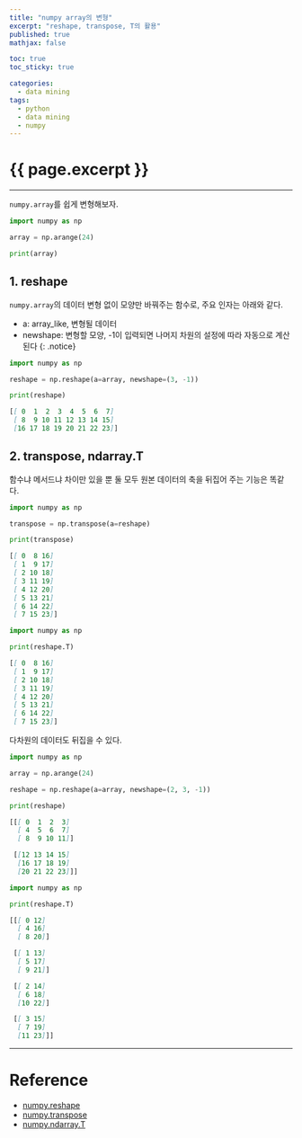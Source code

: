 ```yaml
---
title: "numpy array의 변형"
excerpt: "reshape, transpose, T의 활용"
published: true
mathjax: false

toc: true
toc_sticky: true

categories:
  - data mining
tags:
  - python
  - data mining
  - numpy
---
```

# {{ page.excerpt }}
---
`numpy.array`를 쉽게 변형해보자.  

```python
import numpy as np

array = np.arange(24)

print(array)
```

## 1. reshape
`numpy.array`의 데이터 변형 없이 모양만 바꿔주는 함수로, 주요 인자는 아래와 같다.  

- a: array_like, 변형될 데이터
- newshape: 변형할 모양, -1이 입력되면 나머지 차원의 설정에 따라 자동으로 계산된다
{: .notice}

```python
import numpy as np

reshape = np.reshape(a=array, newshape=(3, -1))

print(reshape)
```
```markdown
[[ 0  1  2  3  4  5  6  7]
 [ 8  9 10 11 12 13 14 15]
 [16 17 18 19 20 21 22 23]]
```

## 2. transpose, ndarray.T
함수냐 메서드냐 차이만 있을 뿐 둘 모두 원본 데이터의 축을 뒤집어 주는 기능은 똑같다.  

```python
import numpy as np

transpose = np.transpose(a=reshape)

print(transpose)
```
```markdown
[[ 0  8 16]
 [ 1  9 17]
 [ 2 10 18]
 [ 3 11 19]
 [ 4 12 20]
 [ 5 13 21]
 [ 6 14 22]
 [ 7 15 23]]
```

```python
import numpy as np

print(reshape.T)
```
```markdown
[[ 0  8 16]
 [ 1  9 17]
 [ 2 10 18]
 [ 3 11 19]
 [ 4 12 20]
 [ 5 13 21]
 [ 6 14 22]
 [ 7 15 23]]
```

다차원의 데이터도 뒤집을 수 있다.

```python
import numpy as np

array = np.arange(24)

reshape = np.reshape(a=array, newshape=(2, 3, -1))

print(reshape)
```
```markdown
[[[ 0  1  2  3]
  [ 4  5  6  7]
  [ 8  9 10 11]]

 [[12 13 14 15]
  [16 17 18 19]
  [20 21 22 23]]]
```

```python
import numpy as np

print(reshape.T)
```
```markdown
[[[ 0 12]
  [ 4 16]
  [ 8 20]]

 [[ 1 13]
  [ 5 17]
  [ 9 21]]

 [[ 2 14]
  [ 6 18]
  [10 22]]

 [[ 3 15]
  [ 7 19]
  [11 23]]]
```
---
# Reference
- [numpy.reshape](https://numpy.org/doc/stable/reference/generated/numpy.reshape.html)
- [numpy.transpose](https://numpy.org/doc/stable/reference/generated/numpy.transpose.html#numpy.transpose)
- [numpy.ndarray.T](https://numpy.org/doc/stable/reference/generated/numpy.ndarray.T.html)